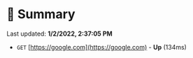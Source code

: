 # 📖 Summary
Last updated: **1/2/2022, 2:37:05 PM**

- `GET` [https://google.com](https://google.com) - **Up** (134ms)

